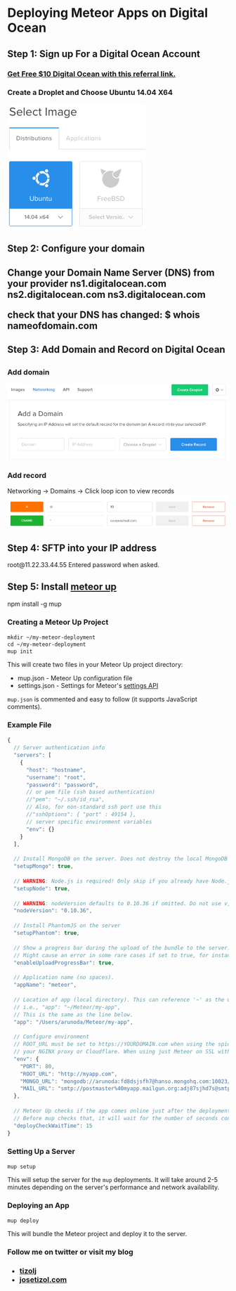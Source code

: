 # Deploying Meteor Apps on Digital Ocean

<h2>Step 1: Sign up For a Digital Ocean Account</2>
<h3>
    <a href="https://www.digitalocean.com/?refcode=2200d2dd5c1b">
    Get Free $10 Digital Ocean with this referral link.</a>
</h3>

<h3>Create a Droplet and Choose Ubuntu 14.04 X64</h3>
<img src="img/droplet.png">

<h2>Step 2: Configure your domain<h2>
Change your Domain Name Server (DNS) from your provider
ns1.digitalocean.com
ns2.digitalocean.com
ns3.digitalocean.com

check that your DNS has changed:
    $ whois nameofdomain.com


<h2>Step 3: Add Domain and Record on Digital Ocean<h2>
<h3>Add domain</h3>
<img src="img/domain.png">

<h3>Add record </h3>
Networking -> Domains -> Click loop icon to view records
<img src="img/record.png">

<h2>Step 4: SFTP into your IP address </h2>
    root@11.22.33.44.55
    Entered password when asked.

<h2>Step 5: Install <a href="https://github.com/arunoda/meteor-up">
 meteor up </a> </h2>
    npm install -g mup

### Creating a Meteor Up Project

    mkdir ~/my-meteor-deployment
    cd ~/my-meteor-deployment
    mup init

This will create two files in your Meteor Up project directory:

  * mup.json - Meteor Up configuration file
  * settings.json - Settings for Meteor's [settings API](http://docs.meteor.com/#meteor_settings)

`mup.json` is commented and easy to follow (it supports JavaScript comments).

### Example File

```js
{
  // Server authentication info
  "servers": [
    {
      "host": "hostname",
      "username": "root",
      "password": "password",
      // or pem file (ssh based authentication)
      //"pem": "~/.ssh/id_rsa",
      // Also, for non-standard ssh port use this
      //"sshOptions": { "port" : 49154 },
      // server specific environment variables
      "env": {}
    }
  ],

  // Install MongoDB on the server. Does not destroy the local MongoDB on future setups
  "setupMongo": true,

  // WARNING: Node.js is required! Only skip if you already have Node.js installed on server.
  "setupNode": true,

  // WARNING: nodeVersion defaults to 0.10.36 if omitted. Do not use v, just the version number.
  "nodeVersion": "0.10.36",

  // Install PhantomJS on the server
  "setupPhantom": true,

  // Show a progress bar during the upload of the bundle to the server.
  // Might cause an error in some rare cases if set to true, for instance in Shippable CI
  "enableUploadProgressBar": true,

  // Application name (no spaces).
  "appName": "meteor",

  // Location of app (local directory). This can reference '~' as the users home directory.
  // i.e., "app": "~/Meteor/my-app",
  // This is the same as the line below.
  "app": "/Users/arunoda/Meteor/my-app",

  // Configure environment
  // ROOT_URL must be set to https://YOURDOMAIN.com when using the spiderable package & force SSL
  // your NGINX proxy or Cloudflare. When using just Meteor on SSL without spiderable this is not necessary
  "env": {
    "PORT": 80,
    "ROOT_URL": "http://myapp.com",
    "MONGO_URL": "mongodb://arunoda:fd8dsjsfh7@hanso.mongohq.com:10023/MyApp",
    "MAIL_URL": "smtp://postmaster%40myapp.mailgun.org:adj87sjhd7s@smtp.mailgun.org:587/"
  },

  // Meteor Up checks if the app comes online just after the deployment.
  // Before mup checks that, it will wait for the number of seconds configured below.
  "deployCheckWaitTime": 15
}
```

### Setting Up a Server

    mup setup

This will setup the server for the `mup` deployments. It will take around 2-5 minutes depending on the server's performance and network availability.

### Deploying an App

    mup deploy

This will bundle the Meteor project and deploy it to the server.





<h3> Follow me on twitter or visit my blog<h3>
<ul>
  <li><a href="https://twitter.com/tizolj"> tizolj</a></li>
  <li><a href="http://josetizol.com/"> josetizol.com</a></li>
</ul>
